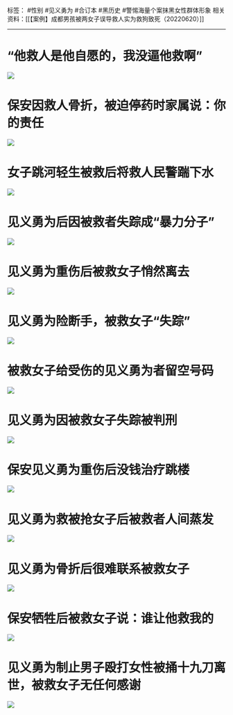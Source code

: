 标签： #性别 #见义勇为 #合订本 #黑历史 #警惕海量个案抹黑女性群体形象
相关资料：[[【案例】成都男孩被两女子误导救人实为救狗致死（20220620）]]
***
# “他救人是他自愿的，我没逼他救啊”
![](https://raw.githubusercontent.com/bluntvoice/mypic/main/img-1674011999325be9d92c96c00285d2d6561b607faf52dc9aa798cf852adaf54eb8b020631c7bc.jpg)
# 保安因救人骨折，被迫停药时家属说：你的责任
![](https://raw.githubusercontent.com/bluntvoice/mypic/main/img-16740120037329be41ea93248c3e72d8bed3fb16c33c06c6bae75517c6770fdb1a05c4b3d01dc.jpg)
# 女子跳河轻生被救后将救人民警踹下水
![](https://raw.githubusercontent.com/bluntvoice/mypic/main/img-16740120070298e5a35d904ef428d4dbcb09175ceb0e9af8d35333b1bf1e807125c25a66ce183.jpg)
# 见义勇为后因被救者失踪成“暴力分子”
![](https://raw.githubusercontent.com/bluntvoice/mypic/main/img-1674012013056b8d2fddb13d5feacf84d0e7fa8143e1458cae4eaa1987e09104536572c63cddf.jpg) 
# 见义勇为重伤后被救女子悄然离去
![](https://raw.githubusercontent.com/bluntvoice/mypic/main/img-16740120174798476e1eda388f8ddaae7460282dda5935f28136b18bc298364ff1e65d801ff8a.jpg)
# 见义勇为险断手，被救女子“失踪”
![](https://raw.githubusercontent.com/bluntvoice/mypic/main/img-1674012023659f9acdfe471d4a92c927947d3b8a0005099f9fa488f6aad89c837a0baa1466a1c.jpg)
# 被救女子给受伤的见义勇为者留空号码
![](https://raw.githubusercontent.com/bluntvoice/mypic/main/img-1674012026177e3f6df7845564480a4527c3a23973bf8c0356f9a06c7c0dfdc8ed53b1ba4d11a.jpg)
# 见义勇为因被救女子失踪被判刑
![](https://raw.githubusercontent.com/bluntvoice/mypic/main/img-1674012021220b0ac67c9cf76bd16067ac1b23b1afec4bc90641429c62a48438764ed4d42e740.jpg)
# 保安见义勇为重伤后没钱治疗跳楼
![](https://raw.githubusercontent.com/bluntvoice/mypic/main/img-167401202921877c63dcb9c2d79ca477675d4523bbba18cfa13a0a7447951f60980be1fae8289.jpg)
# 见义勇为救被抢女子后被救者人间蒸发
![](https://raw.githubusercontent.com/bluntvoice/mypic/main/img-1674012031423b9619e1074fa1fdf20c029b07847f5bd3c4655efe1d018a9838d3a510e050f19.jpg)
# 见义勇为骨折后很难联系被救女子
![](https://raw.githubusercontent.com/bluntvoice/mypic/main/img-167401203369611d109ead7e1f83cc133ae3878cc53364f9762eb2517f082aaef08617f61c5cf.jpg)
# 保安牺牲后被救女子说：谁让他救我的
![](https://raw.githubusercontent.com/bluntvoice/mypic/main/img-16740119955674f248411cb5280aaac3f3f0dfe881ff78549358ecff61753c8a02a6added9b34.jpg)
# 见义勇为制止男子殴打女性被捅十九刀离世，被救女子无任何感谢
![](https://raw.githubusercontent.com/bluntvoice/mypic/main/img-16740120393784e4f2d520412ec011b8f62ab85d7e34f7eb50741f214aeaef78f32ea766ce6d0.jpg)